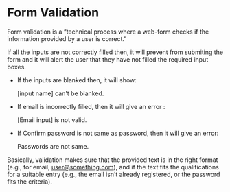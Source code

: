 # Form Validation
Form validation is a “technical process where a web-form checks if the information provided by a user is correct.”

If all the inputs are not correctly filled then, it will prevent from submiting the form and it will alert the user that they have not filled the required input boxes.

* If the inputs are blanked then, it will show:

  [input name] can't be blanked.

* If email is incorrectly filled, then it will give an error :

  [Email input] is not valid.

* If Confirm password is not same as password, then it will give an error:

  Passwords are not same.
  
Basically, validation makes sure that the provided text is in the right format (e.g., for email, user@something.com), and if the text fits the qualifications for a suitable entry (e.g., the email isn’t already registered, or the password fits the criteria).
